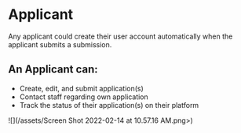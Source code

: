 # Applicant

Any applicant could create their user account automatically when the applicant submits a submission.

## An **Applicant** can:

* Create, edit, and submit application(s)
* Contact staff regarding own application
* Track the status of their application(s) on their platform

![](/assets/Screen Shot 2022-02-14 at 10.57.16 AM.png>)
